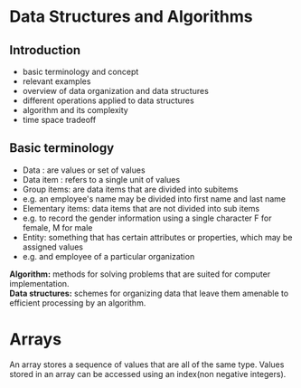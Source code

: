 # Data Structures and Algorithms

## Introduction
- basic terminology and concept
- relevant examples
- overview of data organization and data structures
- different operations applied to data structures
- algorithm and its complexity
- time space tradeoff 

## Basic terminology
- Data : are values or set of values
- Data item : refers to a single unit of values
- Group items: are data items that are divided into subitems
- e.g. an employee's name may be divided into first name and last name
- Elementary items: data items that are not divided into sub items
- e.g. to record the gender information using a single character F for female, M for male
- Entity: something that has certain attributes or properties, which may be assigned values
- e.g. and employee of a particular organization



**Algorithm:** methods for solving problems that are suited for computer implementation.  
**Data structures:** schemes for organizing data that leave them amenable to efficient processing by an algorithm.

# Arrays
An array stores a sequence of values that are all of the same type. 
Values stored in an array can be accessed using an index(non negative integers). 




